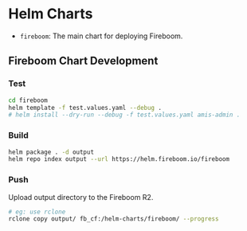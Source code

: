 # Helm Charts

- `fireboom`: The main chart for deploying Fireboom.

## Fireboom Chart Development

### Test

```sh
cd fireboom
helm template -f test.values.yaml --debug .
# helm install --dry-run --debug -f test.values.yaml amis-admin .
```

### Build

```sh
helm package . -d output
helm repo index output --url https://helm.fireboom.io/fireboom
```

### Push

Upload output directory to the Fireboom R2.

```sh
# eg: use rclone
rclone copy output/ fb_cf:/helm-charts/fireboom/ --progress
```

